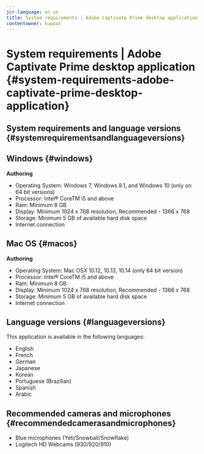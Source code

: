 ```yaml
---
jcr-language: en_us
title: System requirements | Adobe Captivate Prime desktop application
contentowner: kuppan
---
```



# System requirements | Adobe Captivate Prime desktop application {#system-requirements-adobe-captivate-prime-desktop-application}

## System requirements and language versions {#systemrequirementsandlanguageversions}

## Windows {#windows}

**Authoring**

* Operating System: Windows 7, Windows 8.1, and Windows 10 (only on 64 bit versions)
* Processor: Intel®&nbsp;CoreTM i5 and above
* Ram: Minimum 8 GB
* Display: Minimum 1024 x 768 resolution, Recommended - 1366 x 768
* Storage: Minimum 5 GB of available hard disk space
* Internet connection&nbsp;

## Mac OS {#macos}

**Authoring**

* Operating System:&nbsp;Mac OSX 10.12, 10.13, 10.14 (only 64 bit version)
* Processor: Intel®&nbsp;CoreTM i5 and above
* Ram: Minimum 8 GB
* Display: Minimum 1024 x 768 resolution, Recommended - 1366 x 768
* Storage: Minimum 5 GB of available hard disk space
* Internet connection&nbsp;

## Language versions {#languageversions}

This application is available in the following languages:

* English
* French
* German
* Japanese
* Korean
* Portuguese (Brazilian)
* Spanish
* Arabic

## Recommended cameras and microphones {#recommendedcamerasandmicrophones}

* Blue microphones (Yeti/Snowball/Snowflake)
* Logitech HD Webcams (930/920/910)

